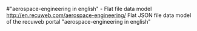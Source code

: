 #"aerospace-engineering in english" - Flat file data model
http://en.recuweb.com/aerospace-engineering/
Flat JSON file data model of the recuweb portal "aerospace-engineering in english"
